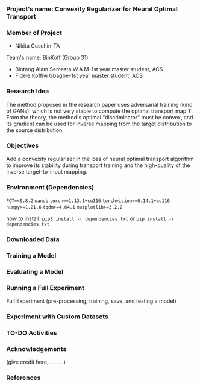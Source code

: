 ### **Project's name: Convexity Regularizer for Neural Optimal Transport**

### **Member of Project**
- Nikita Guschin-TA

Team's name: BinKoff (Group 31)
- Bintang Alam Semesta W.A.M-1st year master student, ACS
- Fidele Koffivi Gbagbe-1st year master student, ACS
 
### **Research Idea**
The method proposed in the research paper uses adversarial training (kind of GANs). which is not very stable to compute the optimal transport map $T$. From the theory, the method's optimal "discriminator" must be convex, and its gradient can be used for inverse mapping from the target distribution to the source distribution.

### **Objectives**
Add a convexity regularizer in the loss of neural optimal transport algorithm to improve its stability during transport training and the high-quality of the inverse target-to-input mapping.

### **Environment (Dependencies)**
`POT==0.8.2`
`wandb`
`torch==1.13.1+cu116`
`torchvision==0.14.1+cu116`
`numpy>=1.21.6`
`tqdm>=4.64.1`
`matplotlib>=3.2.2`

how to install:
`pip3 install -r dependencies.txt`
or
`pip install -r dependencies.txt`

### **Downloaded Data**

### **Training a Model**

### **Evaluating a Model**

### **Running a Full Experiment**
Full Experiment (pre-processing, training, save, and testing a model)

### **Experiment with Custom Datasets**

### **TO-DO Activities**

### **Acknowledgements**
(give credit here,..........)

### **References**
